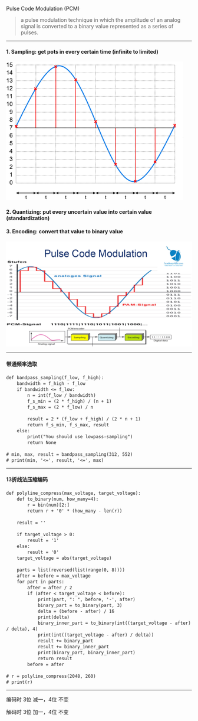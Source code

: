 Pulse Code Modulation (PCM)
> a pulse modulation technique in which the amplitude of an analog signal is converted to a binary value represented as a series of pulses.

___

#### 1. Sampling: get pots in every certain time (infinite to limited)

![](assets/PCM0.png)

#### 2. Quantizing: put every uncertain value into certain value (standardization)

#### 3. Encoding: convert that value to binary value

![](assets/PCM1.png)

___

#### 带通频率选取

```
def bandpass_sampling(f_low, f_high):
    bandwidth = f_high - f_low
    if bandwidth <= f_low:
        n = int(f_low / bandwidth)
        f_s_min = (2 * f_high) / (n + 1)
        f_s_max = (2 * f_low) / n

        result = 2 * (f_low + f_high) / (2 * n + 1)
        return f_s_min, f_s_max, result
    else:
        print("You should use lowpass-sampling")
        return None

# min, max, result = bandpass_sampling(312, 552)
# print(min, '<=', result, '<=', max)
```
___

#### 13折线法压缩编码

```
def polyline_compress(max_voltage, target_voltage):
    def to_binary(num, how_many=4):
        r = bin(num)[2:]
        return r + '0' * (how_many - len(r))

    result = ''

    if target_voltage > 0:
        result = '1'
    else:
        result = '0'
    target_voltage = abs(target_voltage)

    parts = list(reversed(list(range(0, 8))))
    after = before = max_voltage
    for part in parts:
        after = after / 2
        if (after < target_voltage < before):
            print(part, ": ", before, '-', after)
            binary_part = to_binary(part, 3)
            delta = (before - after) / 16
            print(delta)
            binary_inner_part = to_binary(int((target_voltage - after) / delta), 4)
            print(int((target_voltage - after) / delta))
            result += binary_part
            result += binary_inner_part
            print(binary_part, binary_inner_part)
            return result
        before = after

# r = polyline_compress(2048, 260)
# print(r)
```

___

编码时 3位 减一，4位 不变

解码时 3位 加一，4位 不变
